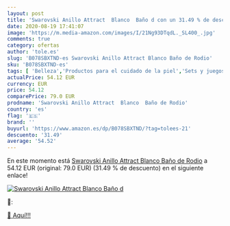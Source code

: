 ```yaml
---
layout: post
title: 'Swarovski Anillo Attract  Blanco  Baño d con un 31.49 % de descuento'
date: 2020-08-19 17:41:07
image: 'https://m.media-amazon.com/images/I/21Ng93DTqdL._SL400_.jpg'
comments: true
category: ofertas
author: 'tole.es'
slug: 'B078SBXTND-es Swarovski Anillo Attract Blanco Baño de Rodio'
sku: 'B078SBXTND-es'
tags: [ 'Belleza','Productos para el cuidado de la piel','Sets y juegos para el cuidado de la piel','swarovski', ]
actualPrice: 54.12 EUR
currency: EUR
price: 54.12
comparePrice: 79.0 EUR
prodname: 'Swarovski Anillo Attract  Blanco  Baño de Rodio'
country: 'es'
flag: '🇪🇸'
brand: ''
buyurl: 'https://www.amazon.es/dp/B078SBXTND/?tag=tolees-21'
descuento: '31.49'
average: '54.52'
---
```


En este momento está [Swarovski Anillo Attract  Blanco  Baño de Rodio](https://www.amazon.es/dp/B078SBXTND/?tag=tolees-21) a 54.12 EUR (original: 79.0 EUR) (31.49 %  de descuento) en el siguiente enlace!

[![Swarovski Anillo Attract  Blanco  Baño d](https://m.media-amazon.com/images/I/21Ng93DTqdL._SL400_.jpg)](https://www.amazon.es/dp/B078SBXTND/?tag=tolees-21)

🔎:


[🛒 Aquí!!!](https://www.amazon.es/dp/B078SBXTND/?tag=tolees-21)
